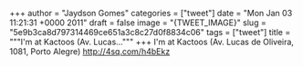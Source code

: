 
+++
author = "Jaydson Gomes"
categories = ["tweet"]
date = "Mon Jan 03 11:21:31 +0000 2011"
draft = false
image = "{TWEET_IMAGE}"
slug = "5e9b3ca8d797314469ce651a3c8c27d0f8834c06"
tags = ["tweet"]
title = """I'm at Kactoos (Av. Lucas..."""
+++
I'm at Kactoos (Av. Lucas de Oliveira, 1081, Porto Alegre) http://4sq.com/h4bEkz
